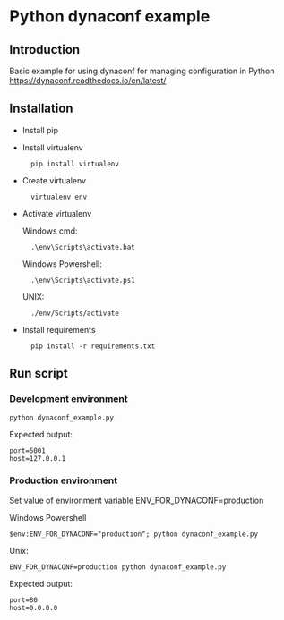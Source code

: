 # Python dynaconf example

## Introduction

Basic example for using dynaconf for managing configuration in Python https://dynaconf.readthedocs.io/en/latest/

## Installation

- Install pip
- Install virtualenv

        pip install virtualenv

- Create virtualenv

        virtualenv env

- Activate virtualenv

    Windows cmd:

        .\env\Scripts\activate.bat

    Windows Powershell:

        .\env\Scripts\activate.ps1

    UNIX:

        ./env/Scripts/activate

- Install requirements

        pip install -r requirements.txt

## Run script

### Development environment

    python dynaconf_example.py

Expected output:

    port=5001
    host=127.0.0.1

### Production environment

Set value of environment variable ENV_FOR_DYNACONF=production

Windows Powershell

    $env:ENV_FOR_DYNACONF="production"; python dynaconf_example.py

Unix:

    ENV_FOR_DYNACONF=production python dynaconf_example.py

Expected output:

    port=80
    host=0.0.0.0    